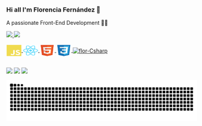 ### Hi all I'm Florencia Fernández 👋
A passionate Front-End Development 🚀👋
<div>
  <a href="https://github.com/florenciafer">
 <img height="180em" src="https://github-readme-stats.vercel.app/api?username=florenciafer&show_icons=true&theme=tokyonight&include_all_commits=true&count_private=true"/>
  <img height="180em" src="https://github-readme-stats.vercel.app/api/top-langs/?username=florenciafer&layout=compact&langs_count=7&theme=tokyonight"/>
</div>
<div style="display: inline_block"><br>
  <img align="center" alt="flor-Js" height="30" width="40" src="https://raw.githubusercontent.com/devicons/devicon/master/icons/javascript/javascript-plain.svg">
  <img align="center" alt="flor-React" height="30" width="40" src="https://raw.githubusercontent.com/devicons/devicon/master/icons/react/react-original.svg">
  <img align="center" alt="flor-HTML" height="30" width="40" src="https://raw.githubusercontent.com/devicons/devicon/master/icons/html5/html5-original.svg">
  <img align="center" alt="flor-CSS" height="30" width="40" src="https://raw.githubusercontent.com/devicons/devicon/master/icons/css3/css3-original.svg">
  <img align="center" alt="flor-Csharp" height="30" width="50" src="https://img.shields.io/badge/Sass-CC6699?style=for-the-badge&logo=sass&logoColor=white">
 

</div>
  
  ##
 
<div> 

 <a href="https://discord.com/channels/@me/828203223848058910" target="_blank"><img src="https://img.shields.io/badge/Discord-7289DA?style=for-the-badge&logo=discord&logoColor=white" target="_blank"></a> 
  <a href="mailto:florenciafernandezasconape@gmail.com"><img src="https://img.shields.io/badge/-Gmail-%23333?style=for-the-badge&logo=gmail&logoColor=red" target="_blank"></a>
  <a href="https://www.linkedin.com/in/florencia-sol-fern%C3%A1ndez-asconape/" target="_blank"><img src="https://img.shields.io/badge/-LinkedIn-%230077B5?style=for-the-badge&logo=linkedin&logoColor=white" target="_blank"></a> 
 
   ![Snake animation](https://github.com/florenciafer/florenciafer/blob/output/github-contribution-grid-snake.svg)
 
</div>
